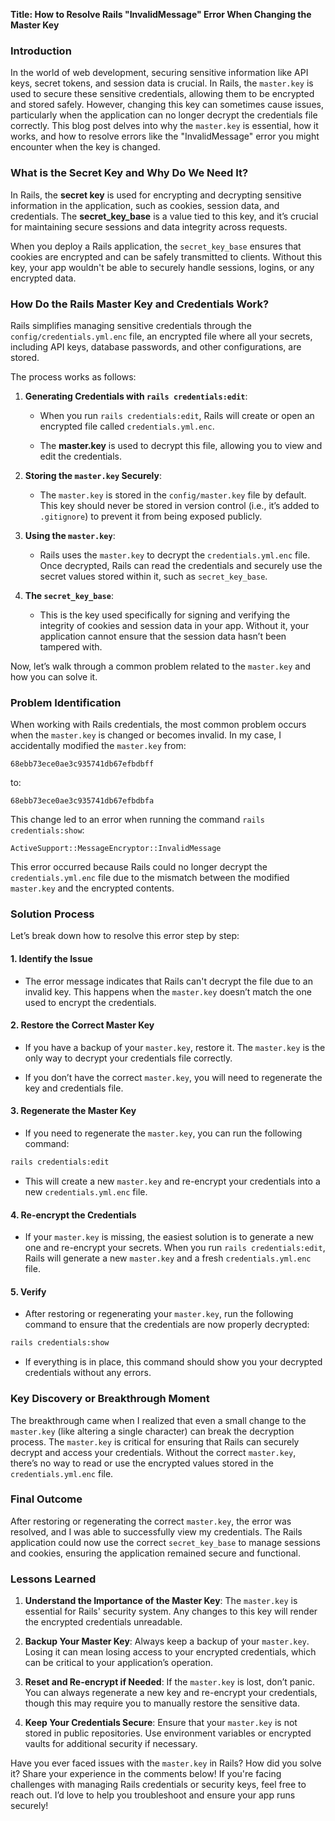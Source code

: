 **Title: How to Resolve Rails "InvalidMessage" Error When Changing the Master Key**

### **Introduction**

In the world of web development, securing sensitive information like API keys, secret tokens, and session data is crucial. In Rails, the `master.key` is used to secure these sensitive credentials, allowing them to be encrypted and stored safely. However, changing this key can sometimes cause issues, particularly when the application can no longer decrypt the credentials file correctly. This blog post delves into why the `master.key` is essential, how it works, and how to resolve errors like the "InvalidMessage" error you might encounter when the key is changed.

### **What is the Secret Key and Why Do We Need It?**

In Rails, the **secret key** is used for encrypting and decrypting sensitive information in the application, such as cookies, session data, and credentials. The **secret_key_base** is a value tied to this key, and it’s crucial for maintaining secure sessions and data integrity across requests.

When you deploy a Rails application, the `secret_key_base` ensures that cookies are encrypted and can be safely transmitted to clients. Without this key, your app wouldn't be able to securely handle sessions, logins, or any encrypted data.

### **How Do the Rails Master Key and Credentials Work?**

Rails simplifies managing sensitive credentials through the `config/credentials.yml.enc` file, an encrypted file where all your secrets, including API keys, database passwords, and other configurations, are stored.

The process works as follows:

1. **Generating Credentials with `rails credentials:edit`**:
    
    - When you run `rails credentials:edit`, Rails will create or open an encrypted file called `credentials.yml.enc`.
        
    - The **master.key** is used to decrypt this file, allowing you to view and edit the credentials.
        
2. **Storing the `master.key` Securely**:
    
    - The `master.key` is stored in the `config/master.key` file by default. This key should never be stored in version control (i.e., it’s added to `.gitignore`) to prevent it from being exposed publicly.
        
3. **Using the `master.key`**:
    
    - Rails uses the `master.key` to decrypt the `credentials.yml.enc` file. Once decrypted, Rails can read the credentials and securely use the secret values stored within it, such as `secret_key_base`.
        
4. **The `secret_key_base`**:
    
    - This is the key used specifically for signing and verifying the integrity of cookies and session data in your app. Without it, your application cannot ensure that the session data hasn’t been tampered with.
        

Now, let’s walk through a common problem related to the `master.key` and how you can solve it.

### **Problem Identification**

When working with Rails credentials, the most common problem occurs when the `master.key` is changed or becomes invalid. In my case, I accidentally modified the `master.key` from:

```
68ebb73ece0ae3c935741db67efbdbff
```

to:

```
68ebb73ece0ae3c935741db67efbdbfa
```

This change led to an error when running the command `rails credentials:show`:

```plaintext
ActiveSupport::MessageEncryptor::InvalidMessage
```

This error occurred because Rails could no longer decrypt the `credentials.yml.enc` file due to the mismatch between the modified `master.key` and the encrypted contents.

### **Solution Process**

Let’s break down how to resolve this error step by step:

#### 1. **Identify the Issue**

- The error message indicates that Rails can't decrypt the file due to an invalid key. This happens when the `master.key` doesn’t match the one used to encrypt the credentials.
    

#### 2. **Restore the Correct Master Key**

- If you have a backup of your `master.key`, restore it. The `master.key` is the only way to decrypt your credentials file correctly.
    
- If you don’t have the correct `master.key`, you will need to regenerate the key and credentials file.
    

#### 3. **Regenerate the Master Key**

- If you need to regenerate the `master.key`, you can run the following command:
    

```bash
rails credentials:edit
```

- This will create a new `master.key` and re-encrypt your credentials into a new `credentials.yml.enc` file.
    

#### 4. **Re-encrypt the Credentials**

- If your `master.key` is missing, the easiest solution is to generate a new one and re-encrypt your secrets. When you run `rails credentials:edit`, Rails will generate a new `master.key` and a fresh `credentials.yml.enc` file.
    

#### 5. **Verify**

- After restoring or regenerating your `master.key`, run the following command to ensure that the credentials are now properly decrypted:
    

```bash
rails credentials:show
```

- If everything is in place, this command should show you your decrypted credentials without any errors.
    

### **Key Discovery or Breakthrough Moment**

The breakthrough came when I realized that even a small change to the `master.key` (like altering a single character) can break the decryption process. The `master.key` is critical for ensuring that Rails can securely decrypt and access your credentials. Without the correct `master.key`, there’s no way to read or use the encrypted values stored in the `credentials.yml.enc` file.

### **Final Outcome**

After restoring or regenerating the correct `master.key`, the error was resolved, and I was able to successfully view my credentials. The Rails application could now use the correct `secret_key_base` to manage sessions and cookies, ensuring the application remained secure and functional.

### **Lessons Learned**

1. **Understand the Importance of the Master Key**: The `master.key` is essential for Rails' security system. Any changes to this key will render the encrypted credentials unreadable.
    
2. **Backup Your Master Key**: Always keep a backup of your `master.key`. Losing it can mean losing access to your encrypted credentials, which can be critical to your application’s operation.
    
3. **Reset and Re-encrypt if Needed**: If the `master.key` is lost, don’t panic. You can always regenerate a new key and re-encrypt your credentials, though this may require you to manually restore the sensitive data.
    
4. **Keep Your Credentials Secure**: Ensure that your `master.key` is not stored in public repositories. Use environment variables or encrypted vaults for additional security if necessary.

Have you ever faced issues with the `master.key` in Rails? How did you solve it? Share your experience in the comments below! If you're facing challenges with managing Rails credentials or security keys, feel free to reach out. I’d love to help you troubleshoot and ensure your app runs securely!
